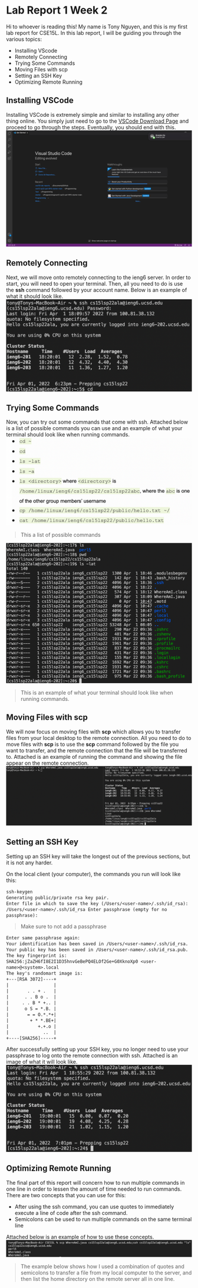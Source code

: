 # Lab Report 1 Week 2

Hi to whoever is reading this! My name is Tony Nguyen, and this is my first lab report for CSE15L. In this lab report, I will be guiding you through the various topics:

* Installing VScode
* Remotely Connecting
* Trying Some Commands
* Moving Files with scp
* Setting an SSH Key
* Optimizing Remote Running

## Installing VSCode
Installing VSCode is extremely simple and similar to installing any other thing online. You simply just need to go to the [VSCode Download Page](https://code.visualstudio.com/download) and proceed to go through the steps. Eventually, you should end with this.
![Image](VSCode.png)

## Remotely Connecting
Next, we will move onto remotely connecting to the ieng6 server. In order to start, you will need to open your terminal. Then, all you need to do is use the **ssh** command followed by your account name. Below is an example of what it should look like.
![Image](ssh.png)

## Trying Some Commands
Now, you can try out some commands that come with ssh. Attached below is a list of possible commands you can use and an example of what your terminal should look like when running commands.
![Image](Commands.png)
> This a list of possible commands

![Image](Example.png)
> This is an example of what your terminal should look like when running commands.

## Moving Files with scp
We will now focus on moving files with **scp** which allows you to transfer files from your local desktop to the remote connection. All you need to do to move files with **scp** is to use the **scp** command followed by the file you want to transfer, and the remote connection that the file will be transferred to. Attached is an example of running the command and showing the file appear on the remote connection.
![Image](scp.png)

## Setting an SSH Key
Setting up an SSH key will take the longest out of the previous sections, but it is not any harder.

On the local client (your computer), the commands you run will look like this:
```
ssh-keygen
Generating public/private rsa key pair.
Enter file in which to save the key (/Users/<user-name>/.ssh/id_rsa): /Users/<user-name>/.ssh/id_rsa Enter passphrase (empty for no passphrase): 
```
> Make sure to not add a passphrase

```
Enter same passphrase again: 
Your identification has been saved in /Users/<user-name>/.ssh/id_rsa.
Your public key has been saved in /Users/<user-name>/.ssh/id_rsa.pub.
The key fingerprint is:
SHA256:jZaZH6fI8E2I1D35hnvGeBePQ4ELOf2Ge+G0XknoXp0 <user-name>@<system>.local
The key's randomart image is:
+---[RSA 3072]----+
|                 |
|       . . + .   |
|      . . B o .  |
|     . . B * +.. |
|      o S = *.B. |
|       = = O.*.*+|
|        + * *.BE+|
|           +.+.o |
|             ..  |
+----[SHA256]-----+
```
After successfully setting up your SSH key, you no longer need to use your passphrase to log onto the remote connection with ssh. Attached is an image of what it will look like.
![Image](sshkey.png)
## Optimizing Remote Running
The final part of this report will concern how to run multiple commands in one line in order to lessen the amount of time needed to run commands. There are two concepts that you can use for this:
* After using the ssh command, you can use quotes to immediately execute a line of code after the ssh command.
* Semicolons can be used to run multiple commands on the same terminal line

Attached below is an example of how to use these concepts.
![Image](Part6.png)
> The example below shows how I used a combination of quotes and semicolons to transfer a file from my local computer to the server, and then list the home directory on the remote server all in one line.